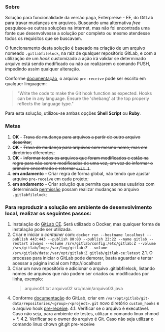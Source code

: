 ### Sobre
Solução para funcionalidade da versão paga, Enterpreise - EE, do GitLab para travar mudanças em arquivos. Buscando uma alternativa _free_ pesquisou-se  outras soluções na internet, mas não foi encontrada uma fonte que desenvolvesse a solução por completo ou mesmo atendesse todos os requisitos que se buscavam.  

O funcionamento desta solução é baseado na criação de um arquivo nomeado `.gitlabfilelock`, na raiz de qualquer repositório GitLab, e com a utilização de um _hook_ customizado a ação irá validar se determinado arquivo está sendo modificado ou não ao realizarem o comando PUSH, impedindo  assim qualquer alteração.  

Conforme [documentação](https://docs.gitlab.com/ee/administration/custom_hooks.html), o arquivo `pre-receive` pode ser escrito em qualquer linguagem:
> "Write the code to make the Git hook function as expected. Hooks can be in any language. Ensure the 'shebang' at the top properly reflects the language type."

Para esta solução, utilizou-se ambas opções **Shell Script** ou **Ruby**.

### Metas
1. **OK** - ~~Trava de mudança para arquivos a partir de outro arquivo descritor~~;
2. **OK** - ~~Trava de mudança para arquivos com mesmo nome, mas em diretórios diferentes~~;
3. **OK** - ~~Informar todos os arquivos que foram modificados e estão na regra para não serem modificados de uma vez, em vez de informar o primeiro encontrado e retornar `exit 1`~~.
4. **em andamento** - Criar regra de forma global, não tendo que ajustar arquivo `pre-receive` em cada projeto; 
5. **em andamento** - Criar solução que permita que apenas usuários com determinada [permissão](https://docs.gitlab.com/ee/user/permissions.html) possam realizar mudanças no arquivo `.gitlabfilelock`;

### Para reproduzir a solução em ambiente de desenvolvimento local, realizar os seguintes passos:
1. Instalação do [GitLab CE](https://about.gitlab.com/installation/). Será utilizado o Docker, mas qualquer forma de instalação pode ser utilizada.
2. Criar e iniciar o _container_  com:
`docker run --hostname localhost --publish 443:443 --publish 80:80 --publish 22:22 --name gitlab --restart always --volume /srv/gitlab/config:/etc/gitlab:Z --volume /srv/gitlab/logs:/var/log/gitlab:Z --volume /srv/gitlab/data:/var/opt/gitlab:Z gitlab/gitlab-ce:latest`
    2.1. O processo para iniciar o GitLab pode demorar, basta aguardar e tentar acessar a página incial com http://localhost
3. Criar um novo repositório e adicionar o arquivo .gitlabfilelock, listando nomes de arquivos que não podem ser criados ou modificados por linha, exemplo:
    > arquivo01.txt
    > arquivo02
    > src/main/arquivo03.java
4. Conforme [documentação](https://docs.gitlab.com/ee/administration/custom_hooks.html) do GitLab, criar em `/var/opt/gitlab/git-data/repositories/<group>/<project>.git` novo diretório `custom_hooks` e o arquivo hook [pre-receive](pre-receive).
    4.1. Verificar se o arquivo é executável. Caso não seja, para ambiente de testes, utilizar o comando linux chmod + *.
    4.2. Verificar se o owner do arquivo é Git. Caso não seja utilizar o comando linux chown git.git pre-receive
